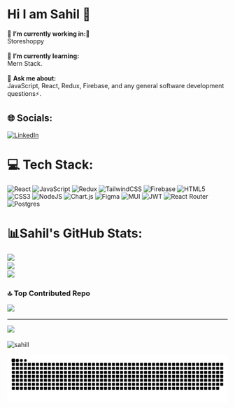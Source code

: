 # Hi I am Sahil 💫
🔭 **I’m currently working in:👯**  <br>Storeshoppy<br><br>🌱 **I’m currently learning:**  <br>Mern Stack.<br><br>💬 **Ask me about:**  <br>JavaScript, React, Redux, Firebase, and any general software development questions⚡.


## 🌐 Socials:
[![LinkedIn](https://img.shields.io/badge/LinkedIn-%230077B5.svg?logo=linkedin&logoColor=white)](https://www.linkedin.com/in/sahil-rathore123/) 

# 💻 Tech Stack:
![React](https://img.shields.io/badge/react-%2320232a.svg?style=for-the-badge&logo=react&logoColor=%2361DAFB) ![JavaScript](https://img.shields.io/badge/javascript-%23323330.svg?style=for-the-badge&logo=javascript&logoColor=%23F7DF1E) ![Redux](https://img.shields.io/badge/redux-%23593d88.svg?style=for-the-badge&logo=redux&logoColor=white) ![TailwindCSS](https://img.shields.io/badge/tailwindcss-%2338B2AC.svg?style=for-the-badge&logo=tailwind-css&logoColor=white) ![Firebase](https://img.shields.io/badge/firebase-%23FFCA28.svg?style=for-the-badge&logo=firebase&logoColor=black)  ![HTML5](https://img.shields.io/badge/html5-%23E34F26.svg?style=for-the-badge&logo=html5&logoColor=white) ![CSS3](https://img.shields.io/badge/css3-%231572B6.svg?style=for-the-badge&logo=css3&logoColor=white) ![NodeJS](https://img.shields.io/badge/node.js-6DA55F?style=for-the-badge&logo=node.js&logoColor=white)     ![Chart.js](https://img.shields.io/badge/chart.js-F5788D.svg?style=for-the-badge&logo=chart.js&logoColor=white) ![Figma](https://img.shields.io/badge/figma-%23F24E1E.svg?style=for-the-badge&logo=figma&logoColor=white) ![MUI](https://img.shields.io/badge/MUI-%230081CB.svg?style=for-the-badge&logo=material-ui&logoColor=white) ![JWT](https://img.shields.io/badge/JWT-black?style=for-the-badge&logo=JSON%20web%20tokens)  ![React Router](https://img.shields.io/badge/React_Router-CA4245?style=for-the-badge&logo=react-router&logoColor=white)     ![Postgres](https://img.shields.io/badge/postgres-%23316192.svg?style=for-the-badge&logo=postgresql&logoColor=white) 
# 📊Sahil's GitHub Stats:
![](https://github-readme-stats.vercel.app/api?username=sahillrathore&theme=dark&hide_border=false&include_all_commits=false&count_private=false)<br/>
![](https://github-readme-streak-stats.herokuapp.com/?user=sahillrathore&theme=dark&hide_border=false)<br/>
![](https://github-readme-stats.vercel.app/api/top-langs/?username=sahillrathore&theme=dark&hide_border=false&include_all_commits=false&count_private=false&layout=compact)

### 🔝 Top Contributed Repo
![](https://github-contributor-stats.vercel.app/api?username=sahillrathore&limit=5&theme=tokyonight&combine_all_yearly_contributions=true)

---
[![](https://visitcount.itsvg.in/api?id=sahillrathore&icon=0&color=0)](https://visitcount.itsvg.in)

<p>
  <img align="center" src="https://github-readme-streak-stats.herokuapp.com/?user=sahillrathore&theme=black-ice&hide_border=true" alt="sahill" />
</p>


<!-- Proudly created with GPRM ( https://gprm.itsvg.in ) -->
<picture>
  <source
    media="(prefers-color-scheme: dark)"
    srcset="https://raw.githubusercontent.com/platane/snk/output/github-contribution-grid-snake-dark.svg"
  />
  <source
    media="(prefers-color-scheme: light)"
    srcset="https://raw.githubusercontent.com/platane/snk/output/github-contribution-grid-snake.svg"
  />
  <img
    alt="github contribution grid snake animation"
    src="https://raw.githubusercontent.com/platane/snk/output/github-contribution-grid-snake.svg"
  />
</picture>
